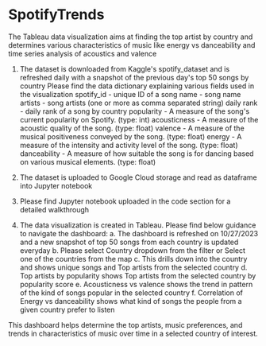 # SpotifyTrends
The Tableau data visualization aims at finding the top artist by country and determines various characteristics of music like energy vs danceability and time series analysis of acoustics and valence

 1. The dataset is downloaded from Kaggle's spotify_dataset and is refreshed daily with a snapshot of the previous day's top 50 songs by country Please find the data dictionary 
     explaining various fields used in the visualization
     spotify_id - unique ID of a song
     name - song name
     artists -  song artists (one or more as comma separated string)
     daily rank - daily rank of a song by country
     popularity - A measure of the song's current popularity on Spotify. (type: int)
     acousticness - A measure of the acoustic quality of the song. (type: float)
     valence - A measure of the musical positiveness conveyed by the song. (type: float)
     energy - A measure of the intensity and activity level of the song. (type: float)
     danceability - A measure of how suitable the song is for dancing based on various musical elements. (type: float)
 
 3. The dataset is uploaded to Google Cloud storage and read as dataframe into Jupyter notebook
 4. Please find Jupyter notebook uploaded in the code section for a detailed walkthrough
 5. The data visualization is created in Tableau. Please find below guidance to navigate the dashboard:
     a. The dashboard is refreshed on 10/27/2023 and a new snapshot of top 50 songs from each country is updated everyday
     b. Please select Country dropdown from the filter or Select one of the countries from the map
     c. This drills down into the country and shows unique songs and Top artists from the selected country
     d. Top artists by popularity shows Top artists from the selected country by popularity score 
     e. Acousticness vs valence shows the trend in pattern of the kind of songs popular in the selected country
     f. Correlation of Energy vs danceability shows what kind of songs the people from a given country prefer to listen

This dashboard helps determine the top artists, music preferences, and trends in characteristics of music over time in a selected country of interest.
